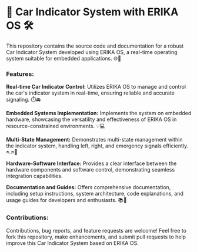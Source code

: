 # 🚗 Car Indicator System with ERIKA OS 🛠️

This repository contains the source code and documentation for a robust Car Indicator System developed using ERIKA OS, a real-time operating system suitable for embedded applications. 🌐🚦

### Features:

**Real-time Car Indicator Control:** Utilizes ERIKA OS to manage and control the car's indicator system in real-time, ensuring reliable and accurate signaling. ⏱️🚘

**Embedded Systems Implementation:** Implements the system on embedded hardware, showcasing the versatility and effectiveness of ERIKA OS in resource-constrained environments. 💡💻

**Multi-State Management:** Demonstrates multi-state management within the indicator system, handling left, right, and emergency signals efficiently. ↖️↗️🚨

**Hardware-Software Interface:** Provides a clear interface between the hardware components and software control, demonstrating seamless integration capabilities.

**Documentation and Guides:** Offers comprehensive documentation, including setup instructions, system architecture, code explanations, and usage guides for developers and enthusiasts. 📚📝

### Contributions:

Contributions, bug reports, and feature requests are welcome! Feel free to fork this repository, make enhancements, and submit pull requests to help improve this Car Indicator System based on ERIKA OS.

